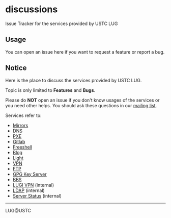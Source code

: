 # discussions
Issue Tracker for the services provided by USTC LUG

## Usage

You can open an issue here if you want to request a feature or report a bug.

## Notice

Here is the place to discuss the services provided by USTC LUG.

Topic is only limited to **Features** and **Bugs**.

Please do **NOT** open an issue if you don't know usages of the services or you need other helps. You should ask these questions in our [mailing list](https://lug.ustc.edu.cn/wiki/lug/mailinglist).

Services refer to:

* [Mirrors](https://mirrors.ustc.edu.cn)
* [DNS](dns.lug.ustc.edu.cn)
* [PXE](http://pxe.ustc.edu.cn)
* [Gitlab](https://git.ustclug.org)
* [Freeshell](https://freeshell.ustc.edu.cn)
* [Blog](https://blog.ustc.edu.cn)
* [Light](https://light.ustclug.org)
* [VPN](https://getvpn.ustclug.org)
* [FTP](https://ftp.ustclug.org)
* [GPG Key Server](https://sks.ustclug.org)
* [BBS](https://bbs.ustclug.org)
* [LUGI VPN](board.ustclug.org) (internal)
* [LDAP](https://ldap.lug.ustc.edu.cn) (internal)
* [Server Status](https://status.ustclug.org) (internal)


***


LUG@USTC